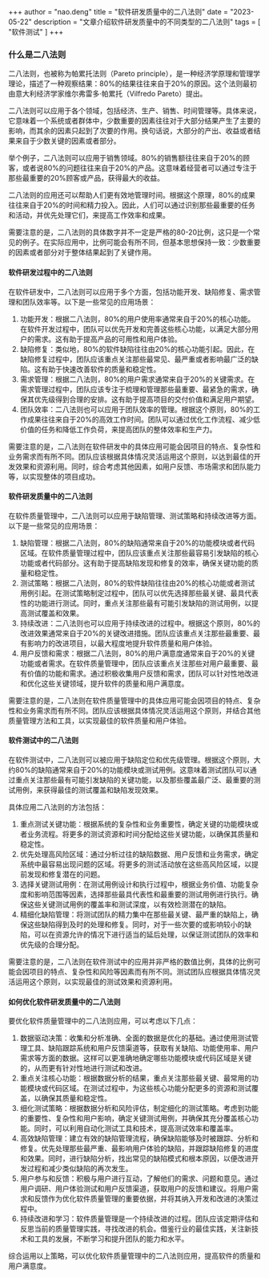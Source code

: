 +++
author = "nao.deng"
title = "软件研发质量中的二八法则"
date = "2023-05-22"
description = "文章介绍软件研发质量中的不同类型的二八法则"
tags = [
"软件测试"
]
+++
### 什么是二八法则

二八法则，也被称为帕累托法则（Pareto principle），是一种经济学原理和管理学理论，描述了一种观察结果：80%的结果往往来自于20%的原因。这个法则最初由意大利经济学家维尔弗雷多·帕累托（Vilfredo Pareto）提出。

二八法则可以应用于各个领域，包括经济、生产、销售、时间管理等。具体来说，它意味着一个系统或者群体中，少数重要的因素往往对于大部分结果产生了主要的影响，而其余的因素只起到了次要的作用。换句话说，大部分的产出、收益或者结果来自于少数关键的因素或者部分。

举个例子，二八法则可以应用于销售领域。80%的销售额往往来自于20%的顾客，或者说80%的问题往往来自于20%的产品。这意味着经营者可以通过专注于那些最重要的20%顾客或产品，获得最大的收益。

二八法则的应用还可以帮助人们更有效地管理时间。根据这个原理，80%的成果往往来自于20%的时间和精力投入。因此，人们可以通过识别那些最重要的任务和活动，并优先处理它们，来提高工作效率和成果。

需要注意的是，二八法则的具体数字并不一定是严格的80-20比例，这只是一个常见的例子。在实际应用中，比例可能会有所不同，但基本思想保持一致：少数重要的因素或者部分对于整体结果起到了关键作用。

#### 软件研发过程中的二八法则

在软件研发中，二八法则可以应用于多个方面，包括功能开发、缺陷修复、需求管理和团队效率等。以下是一些常见的应用场景：

1. 功能开发：根据二八法则，80%的用户使用率通常来自于20%的核心功能。在软件开发过程中，团队可以优先开发和完善这些核心功能，以满足大部分用户的需求。这有助于提高产品的可用性和用户体验。
2. 缺陷修复：类似地，80%的软件缺陷往往由20%的核心功能引起。因此，在缺陷修复过程中，团队应该重点关注那些最常见、最严重或者影响最广泛的缺陷。这有助于快速改善软件的质量和稳定性。
3. 需求管理：根据二八法则，80%的用户需求通常来自于20%的关键需求。在需求管理过程中，团队应该专注于梳理和管理那些最重要、最紧急的需求，确保其优先级得到合理的安排。这有助于提高项目的交付价值和满足用户期望。
4. 团队效率：二八法则也可以应用于团队效率的管理。根据这个原则，80%的工作成果往往来自于20%的高效工作时间。团队可以通过优化工作流程、减少低价值的任务和降低工作负荷，来提高团队的整体效率和生产力。

需要注意的是，二八法则在软件研发中的具体应用可能会因项目的特点、复杂性和业务需求而有所不同。团队应该根据具体情况灵活运用这个原则，以达到最佳的开发效果和资源利用。同时，综合考虑其他因素，如用户反馈、市场需求和团队能力等，以实现整体的项目成功。

#### 软件研发质量中的二八法则

在软件质量管理中，二八法则可以应用于缺陷管理、测试策略和持续改进等方面。以下是一些常见的应用场景：

1. 缺陷管理：根据二八法则，80%的缺陷通常来自于20%的功能模块或者代码区域。在软件质量管理过程中，团队应该重点关注那些最容易引发缺陷的核心功能或者代码部分。这有助于提高缺陷发现和修复的效率，确保关键功能的质量和稳定性。
2. 测试策略：根据二八法则，80%的软件缺陷往往由20%的核心功能或者测试用例引起。在测试策略制定过程中，团队可以优先选择那些最关键、最具代表性的功能进行测试。同时，重点关注那些最有可能引发缺陷的测试用例，以提高测试覆盖和效果。
3. 持续改进：二八法则也可以应用于持续改进的过程中。根据这个原则，80%的改进效果通常来自于20%的关键改进措施。团队应该重点关注那些最重要、最有影响力的改进项目，以最大程度地提升软件质量和用户体验。
4. 用户反馈和需求：根据二八法则，80%的用户满意度通常来自于20%的关键功能或者需求。在软件质量管理中，团队应该重点关注那些对用户最重要、最有价值的功能和需求。通过积极收集用户反馈和需求，团队可以针对性地改进和优化这些关键领域，提升软件的质量和用户满意度。

需要注意的是，二八法则在软件质量管理中的具体应用可能会因项目的特点、复杂性和业务需求而有所不同。团队应该根据具体情况灵活运用这个原则，并结合其他质量管理方法和工具，以实现最佳的软件质量和用户体验。

#### 软件测试中的二八法则

在软件测试中，二八法则可以被应用于缺陷定位和优先级管理。根据这个原则，大约80%的缺陷通常来自于20%的功能模块或测试用例。这意味着测试团队可以通过重点关注那些最有可能引发缺陷的关键功能，以及那些覆盖最广泛、最重要的测试用例，来获得最佳的测试覆盖和缺陷发现效果。

具体应用二八法则的方法包括：

1. 重点测试关键功能：根据系统的复杂性和业务重要性，确定关键的功能模块或者业务流程。将更多的测试资源和时间分配给这些关键功能，以确保其质量和稳定性。
2. 优先处理高风险区域：通过分析过往的缺陷数据、用户反馈和业务需求，确定系统中最容易出现问题的区域。将更多的测试活动放在这些高风险区域，以提前发现和修复潜在的问题。
3. 选择关键测试用例：在测试用例设计和执行过程中，根据业务价值、功能复杂度和影响范围等因素，选择那些最具代表性和最重要的测试用例进行执行。确保这些关键测试用例的覆盖率和测试深度，以有效检测潜在的缺陷。
4. 精细化缺陷管理：将测试团队的精力集中在那些最关键、最严重的缺陷上，确保这些缺陷得到及时的处理和修复。同时，对于一些次要的或影响较小的缺陷，可以在资源允许的情况下进行适当的延后处理，以保证测试团队的效率和优先级的合理分配。

需要注意的是，二八法则在软件测试中的应用并非严格的数值比例，具体的比例可能会因项目的特点、复杂性和风险等因素而有所不同。测试团队应根据具体情况灵活运用这个原则，以实现最佳的测试效果和资源利用。

#### 如何优化软件研发质量中的二八法则

要优化软件质量管理中的二八法则应用，可以考虑以下几点：

1. 数据驱动决策：收集和分析准确、全面的数据是优化的基础。通过使用测试管理工具、缺陷跟踪系统和用户反馈渠道等，获取有关缺陷、功能使用率、用户需求等方面的数据。这样可以更准确地确定哪些功能模块或代码区域是关键的，从而更有针对性地进行测试和改进。
2. 重点关注核心功能：根据数据分析的结果，重点关注那些最关键、最常用的功能模块或代码区域。在测试过程中，为这些核心功能分配更多的资源和测试覆盖，以确保其质量和稳定性。
3. 细化测试策略：根据数据分析和风险评估，制定细化的测试策略。考虑到功能的重要性、复杂性和用户影响，确定关键测试用例，并确保其充分覆盖核心功能。同时，可以利用自动化测试工具和技术，提高测试效率和覆盖率。
4. 高效缺陷管理：建立有效的缺陷管理流程，确保缺陷能够及时被跟踪、分析和修复。优先处理那些最严重、最影响用户体验的缺陷，并跟踪缺陷修复的进度和效果。同时，进行缺陷分析，找出常见的缺陷模式和根本原因，以便改进开发过程和减少类似缺陷的再次发生。
5. 用户参与和反馈：积极与用户进行互动，了解他们的需求、问题和意见。通过用户调研、用户体验测试和用户反馈渠道，获取用户的反馈和建议。将用户需求和反馈作为优化软件质量管理的重要依据，并将其纳入开发和改进的决策过程中。
6. 持续改进和学习：软件质量管理是一个持续改进的过程。团队应该定期评估和反思当前的质量管理实践，寻找改进的机会。借鉴行业的最佳实践，关注新技术和工具的发展，不断学习和提升团队的能力和水平。

综合运用以上策略，可以优化软件质量管理中的二八法则应用，提高软件的质量和用户满意度。